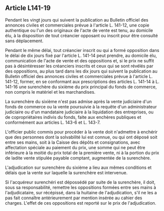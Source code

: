 Article L141-19
----
Pendant les vingt jours qui suivent la publication au Bulletin officiel des
annonces civiles et commerciales prévue à l'article L. 141-12, une copie
authentique ou l'un des originaux de l'acte de vente est tenu, au domicile élu,
à la disposition de tout créancier opposant ou inscrit pour être consulté sans
déplacement.

Pendant le même délai, tout créancier inscrit ou qui a formé opposition dans le
délai de dix jours fixé par l'article L. 141-14 peut prendre, au domicile élu,
communication de l'acte de vente et des oppositions et, si le prix ne suffit pas
à désintéresser les créanciers inscrits et ceux qui se sont révélés par des
oppositions, au plus tard dans les dix jours qui suivent la publication au
Bulletin officiel des annonces civiles et commerciales prévue à l'article L.
141-12, former, en se conformant aux prescriptions des articles L. 141-14 à L.
141-16 une surenchère du sixième du prix principal du fonds de commerce, non
compris le matériel et les marchandises.

La surenchère du sixième n'est pas admise après la vente judiciaire d'un fonds
de commerce ou la vente poursuivie à la requête d'un administrateur judiciaire
ou d'un mandataire judiciaire à la liquidation des entreprises, ou de
copropriétaires indivis du fonds, faite aux enchères publiques et conformément
aux articles L. 143-6 et L. 143-7.

L'officier public commis pour procéder à la vente doit n'admettre à enchérir que
des personnes dont la solvabilité lui est connue, ou qui ont déposé soit entre
ses mains, soit à la Caisse des dépôts et consignations, avec affectation
spéciale au paiement du prix, une somme qui ne peut être inférieure à la moitié
du prix total de la première vente, ni à la portion du prix de ladite vente
stipulée payable comptant, augmentée de la surenchère.

L'adjudication sur surenchère du sixième a lieu aux mêmes conditions et délais
que la vente sur laquelle la surenchère est intervenue.

Si l'acquéreur surenchéri est dépossédé par suite de la surenchère, il doit,
sous sa responsabilité, remettre les oppositions formées entre ses mains à
l'adjudicataire, sur récépissé, dans la huitaine de l'adjudication, s'il ne les
a pas fait connaître antérieurement par mention insérée au cahier des charges.
L'effet de ces oppositions est reporté sur le prix de l'adjudication.
